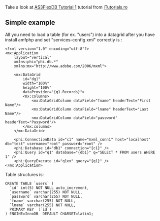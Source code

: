 Take a look at [AS3FlexDB Tutorial 1](http://itutorials.ro/viewtopic.php?f=9&t=7) tutorial from [iTutorials.ro](http://itutorials.ro/)

## Simple example ##

All you need to load a table (for ex. "users") into a datagrid after you have install amfphp and set "services-config.xml" correctly is :

```
<?xml version="1.0" encoding="utf-8"?>
<mx:Application
	layout="vertical"
	xmlns:phi="phi.db.*"
	xmlns:mx="http://www.adobe.com/2006/mxml">

	<mx:DataGrid
		id="dg1"
		width="100%"
		height="100%"
		dataProvider="{q1.Records}">
		<mx:columns>
			<mx:DataGridColumn dataField="fname" headerText="First Name"/>
			<mx:DataGridColumn dataField="lname" headerText="Last Name"/>
			<mx:DataGridColumn dataField="password" headerText="Password"/>
		</mx:columns>
	</mx:DataGrid>
	
	<phi:ConnectionData id="c1" name="mxml_conn1" host="localhost" db="test" username="root" password="root" />
	<phi:Database id="db1" connection="{c1}" />
	<phi:Query id="q1" database="{db1}" q="SELECT * FROM users WHERE 1" />
	<phi:QueryExecute id="q1ex" query="{q1}" />
</mx:Application>
```

Table structures is:

```
CREATE TABLE `users` (
  `id` int(5) NOT NULL auto_increment,
  `username` varchar(255) NOT NULL,
  `password` varchar(255) NOT NULL,
  `fname` varchar(255) NOT NULL,
  `lname` varchar(255) NOT NULL,
  PRIMARY KEY  (`id`)
) ENGINE=InnoDB  DEFAULT CHARSET=latin1;
```